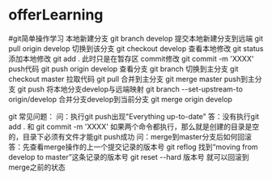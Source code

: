 # offerLearning
#git简单操作学习
本地新建分支              git branch develop
提交本地新建分支到远端    git pull origin develop
切换到该分支              git checkout develop
查看本地修改              git status
添加本地修改              git add .    此时只是在暂存区
commit修改                git commit -m 'XXXX'
push代码                  git push origin develop
查看分支                  git branch
切换到主分支              git checkout master
拉取代码                  git pull
合并到主分支              git merge master
push到主分支              git push
将本地分支develop与远端映射      git branch --set-upstream-to origin/develop
合并分支develop到当前分支        git merge origin develop

 git 常见问题：
 问：执行git push出现"Everything up-to-date"
 答：没有执行git add .   和 git commit -m 'XXXX'
     如果两个命令都执行，那么就是创建的目录是空的，目录下必须有文件才能git push成功
 问：merge到master分支后如何回滚
 答：先查看merge操作的上一个提交记录的版本号  git reflog
     找到“moving from develop to master”这条记录的版本号
     git reset --hard 版本号   就可以回滚到merge之前的状态
  